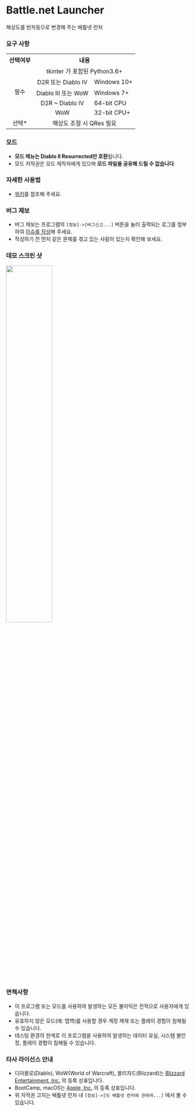 # Battle.net Launcher
해상도를 반자동으로 변경해 주는 배틀넷 런처

### 요구 사항
<style>
  td {
    text-align: center;
  }
  #leftRQ {
    text-align: left
  }
</style>

<table>
  <tr>
    <th>선택여부</th>
    <th colspan="2">내용</th>
  </tr>
  <tr>
    <td rowspan="5">필수</td>
    <td colspan="2">tkinter 가 포함된 Python3.6+</td>
  </tr>
  <tr>
    <td>D2R 또는 Diablo IV</td>
    <td id="leftRQ">Windows 10+</td>
  </tr>
  <tr>
    <td>Diablo III 또는 WoW</td>
    <td id="leftRQ">Windows 7+</td>
  </tr>
  <tr>
    <td>D2R ~ Diablo IV</td>
    <td id="leftRQ">64-bit CPU</td>
  </tr>
  <tr>
    <td>WoW</td>
    <td id="leftRQ">32-bit CPU+</td>
  </tr>
  <tr>
    <td>선택*</td>
    <td colspan="2">해상도 조절 시 QRes 필요</td>
  </tr>
</table>

### 모드
- **모드 메뉴는 Diablo II Resurrected만 호환**됩니다.
- 모드 저작권은 모드 제작자에게 있으며 **모드 파일을 공유해 드릴 수 없습니다**.

### 자세한 사용법
- [위키](https://github.com/HyeongminKim/DiabloLauncher/wiki)를 참조해 주세요.

### 버그 제보
- 버그 제보는 프로그램의 `[정보]->[버그신고...]` 버튼을 눌러 출력되는 로그를 첨부하여 [이슈를 작성](https://github.com/HyeongminKim/DiabloLauncher/issues)해 주세요.
- 작성하기 전 먼저 같은 문제를 겪고 있는 사람이 있는지 확인해 보세요.

### 데모 스크린 샷
<img src="https://user-images.githubusercontent.com/25660580/228509742-31a8d08f-81e5-4b6a-a781-21ffd3f26e2e.png" width="50%" height="50%">

### 면책사항
- 이 프로그램 또는 모드를 사용하여 발생하는 모든 불이익은 전적으로 사용자에게 있습니다.
- 유효하지 않은 모드(예: 맵핵)를 사용할 경우 계정 제재 또는 플레이 경험이 침해될 수 있습니다.
- 테스팅 환경의 한계로 이 프로그램을 사용하여 발생하는 데이터 유실, 시스템 불안정, 플레이 경험이 침해될 수 있습니다.

### 타사 라이선스 안내
- 디아블로(Diablo), WoW(World of Warcraft), 블리자드(Blizzard)는 [Blizzard Entertainment, Inc.](https://www.blizzard.com/en-us/legal/9c9cb70b-d1ed-4e17-998a-16c6df46be7b/copyright-notices) 의 등록 상표입니다.
- BootCamp, macOS는 [Apple, Inc.](https://www.apple.com/kr/legal/intellectual-property/guidelinesfor3rdparties.html) 의 등록 상표입니다.
- 위 저작권 고지는 배틀넷 런처 내 `[정보]->[이 배틀넷 런처에 관하여...]` 에서 볼 수 있습니다.
